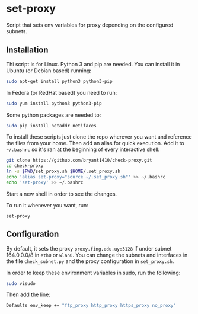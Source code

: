 # set-proxy

Script that sets env variables for proxy depending on the configured subnets.

## Installation

Thi script is for Linux. Python 3 and pip are needed. You can install it in Ubuntu (or Debian based) running:

```bash
sudo apt-get install python3 python3-pip
```

In Fedora (or RedHat based) you need to run:

```bash
sudo yum install python3 python3-pip
```

Some python packages are needed to:

```bash
sudo pip install netaddr netifaces
```

To install these scripts just clone the repo wherever you want and reference the files from your home. Then add an alias for quick execution. Add it to `~/.bashrc` so it's ran at the beginning of every interactive shell:

```bash
git clone https://github.com/bryant1410/check-proxy.git
cd check-proxy
ln -s $PWD/set_proxy.sh $HOME/.set_proxy.sh
echo 'alias set-proxy="source ~/.set_proxy.sh"' >> ~/.bashrc
echo 'set-proxy' >> ~/.bashrc
```

Start a new shell in order to see the changes.

To run it whenever you want, run:

```
set-proxy
```

## Configuration

By default, it sets the proxy `proxy.fing.edu.uy:3128` if under subnet 164.0.0.0/8 in `eth0` or `wlan0`. You can change the subnets and interfaces in the file `check_subnet.py` and the proxy configuration in `set_proxy.sh`.

In order to keep these environment variables in sudo, run the following:

```bash
sudo visudo
```

Then add the line:

```bash
Defaults env_keep += "ftp_proxy http_proxy https_proxy no_proxy"
```
